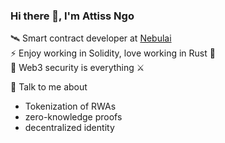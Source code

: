 ### Hi there 👋, I'm Attiss Ngo

🛰 Smart contract developer at [Nebulai](https://nebulai.com/)   
⚡️ Enjoy working in Solidity, love working in Rust 🦀   
🌱 Web3 security is everything ⚔️  

💬 Talk to me about
* Tokenization of RWAs
* zero-knowledge proofs
* decentralized identity
 
<!--
**AttissNgo/AttissNgo** is a ✨ _special_ ✨ repository because its `README.md` (this file) appears on your GitHub profile.

Here are some ideas to get you started:

- 🔭 I’m currently working on ...
- 🌱 I’m currently learning ...
- 👯 I’m looking to collaborate on ...
- 🤔 I’m looking for help with ...
- 💬 Ask me about ...
- 📫 How to reach me: ...
- 😄 Pronouns: ...
- ⚡ Fun fact: ...
-->
